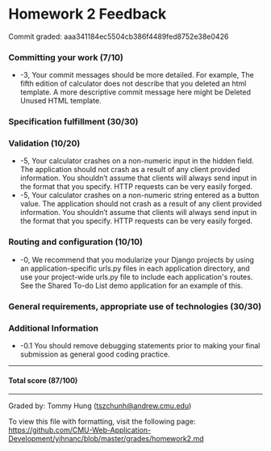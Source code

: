 Homework 2 Feedback
==================

Commit graded: aaa341184ec5504cb386f4489fed8752e38e0426


### Committing your work (7/10)
* -3, Your commit messages should be more detailed.  For example, The fifth edition of calculator does not describe that you deleted an html template.  A more descriptive commit message here might be Deleted Unused HTML template.


### Specification fulfillment (30/30)

### Validation (10/20)
* -5, Your calculator crashes on a non-numeric input in the hidden field. The application should not crash as a result of any client provided information. You shouldn’t assume that clients will always send input in the format that you specify. HTTP requests can be very easily forged.
* -5, Your calculator crashes on a non-numeric string entered as a button value. The application should not crash as a result of any client provided information. You shouldn’t assume that clients will always send input in the format that you specify. HTTP requests can be very easily forged. 

### Routing and configuration (10/10)
* -0, We recommend that you modularize your Django projects by using an application-specific urls.py files in each application directory, and use your project-wide urls.py file to include each application's routes. See the Shared To-do List demo application for an example of this.  

### General requirements, appropriate use of technologies (30/30)

### Additional Information
* -0.1 You should remove debugging statements prior to making your final submission as general good coding practice.
---

#### Total score (87/100)

---

Graded by: Tommy Hung (tszchunh@andrew.cmu.edu)

To view this file with formatting, visit the following page: https://github.com/CMU-Web-Application-Development/yihnanc/blob/master/grades/homework2.md
